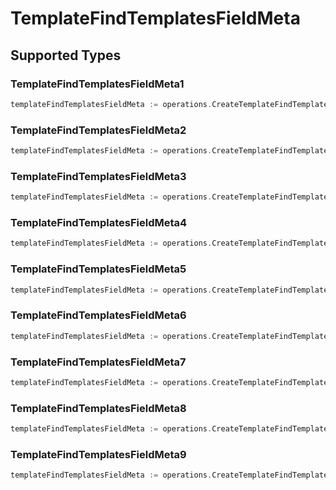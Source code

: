 # TemplateFindTemplatesFieldMeta


## Supported Types

### TemplateFindTemplatesFieldMeta1

```go
templateFindTemplatesFieldMeta := operations.CreateTemplateFindTemplatesFieldMetaTemplateFindTemplatesFieldMeta1(operations.TemplateFindTemplatesFieldMeta1{/* values here */})
```

### TemplateFindTemplatesFieldMeta2

```go
templateFindTemplatesFieldMeta := operations.CreateTemplateFindTemplatesFieldMetaTemplateFindTemplatesFieldMeta2(operations.TemplateFindTemplatesFieldMeta2{/* values here */})
```

### TemplateFindTemplatesFieldMeta3

```go
templateFindTemplatesFieldMeta := operations.CreateTemplateFindTemplatesFieldMetaTemplateFindTemplatesFieldMeta3(operations.TemplateFindTemplatesFieldMeta3{/* values here */})
```

### TemplateFindTemplatesFieldMeta4

```go
templateFindTemplatesFieldMeta := operations.CreateTemplateFindTemplatesFieldMetaTemplateFindTemplatesFieldMeta4(operations.TemplateFindTemplatesFieldMeta4{/* values here */})
```

### TemplateFindTemplatesFieldMeta5

```go
templateFindTemplatesFieldMeta := operations.CreateTemplateFindTemplatesFieldMetaTemplateFindTemplatesFieldMeta5(operations.TemplateFindTemplatesFieldMeta5{/* values here */})
```

### TemplateFindTemplatesFieldMeta6

```go
templateFindTemplatesFieldMeta := operations.CreateTemplateFindTemplatesFieldMetaTemplateFindTemplatesFieldMeta6(operations.TemplateFindTemplatesFieldMeta6{/* values here */})
```

### TemplateFindTemplatesFieldMeta7

```go
templateFindTemplatesFieldMeta := operations.CreateTemplateFindTemplatesFieldMetaTemplateFindTemplatesFieldMeta7(operations.TemplateFindTemplatesFieldMeta7{/* values here */})
```

### TemplateFindTemplatesFieldMeta8

```go
templateFindTemplatesFieldMeta := operations.CreateTemplateFindTemplatesFieldMetaTemplateFindTemplatesFieldMeta8(operations.TemplateFindTemplatesFieldMeta8{/* values here */})
```

### TemplateFindTemplatesFieldMeta9

```go
templateFindTemplatesFieldMeta := operations.CreateTemplateFindTemplatesFieldMetaTemplateFindTemplatesFieldMeta9(operations.TemplateFindTemplatesFieldMeta9{/* values here */})
```

